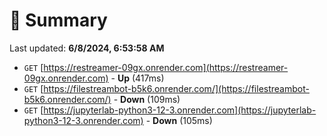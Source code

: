 # 📖 Summary
Last updated: **6/8/2024, 6:53:58 AM**

- `GET` [https://restreamer-09gx.onrender.com](https://restreamer-09gx.onrender.com) - **Up** (417ms)
- `GET` [https://filestreambot-b5k6.onrender.com/](https://filestreambot-b5k6.onrender.com/) - **Down** (109ms)
- `GET` [https://jupyterlab-python3-12-3.onrender.com](https://jupyterlab-python3-12-3.onrender.com) - **Down** (105ms)
